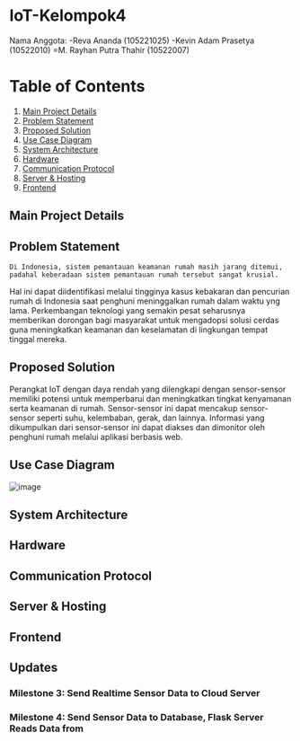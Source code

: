 # IoT-Kelompok4
Nama Anggota:
-Reva Ananda (105221025)
-Kevin Adam Prasetya (10522010)
=M. Rayhan Putra Thahir (10522007)



# Table of Contents
1. [Main Project Details](#main-project-details)
2. [Problem Statement](#problem-statement)
3. [Proposed Solution](#proposed-solution)
4. [Use Case Diagram](#use-case-diagram)
5. [System Architecture](#system-architecture)
6. [Hardware](#hardware)
7. [Communication Protocol](#communication-protocol)
8. [Server & Hosting](#server--hosting)
9. [Frontend](#frontend)


## Main Project Details
<!-- Your main project details here -->

## Problem Statement
    Di Indonesia, sistem pemantauan keamanan rumah masih jarang ditemui, padahal keberadaan sistem pemantauan rumah tersebut sangat krusial.
Hal ini dapat diidentifikasi melalui tingginya kasus kebakaran dan pencurian rumah di Indonesia saat penghuni meninggalkan rumah dalam waktu yng lama. 
Perkembangan teknologi yang semakin pesat seharusnya memberikan dorongan bagi masyarakat 
untuk mengadopsi solusi cerdas guna meningkatkan keamanan dan keselamatan di lingkungan tempat tinggal mereka.
    
## Proposed Solution
  Perangkat IoT dengan daya rendah yang dilengkapi dengan sensor-sensor memiliki potensi untuk memperbarui dan meningkatkan tingkat kenyamanan serta keamanan di rumah. 
Sensor-sensor ini dapat mencakup sensor-sensor seperti suhu, kelembaban, gerak, dan lainnya.
Informasi yang dikumpulkan dari sensor-sensor ini dapat diakses dan dimonitor oleh penghuni rumah melalui aplikasi berbasis web.  
  

## Use Case Diagram
![image](https://github.com/Ananadareva/IoT-Kelompok4/assets/107190924/117978f7-a763-4fd3-b872-9cd9424e7b07)


## System Architecture
<!-- Your system architecture details here -->

## Hardware
<!-- Details about the hardware used in the project -->

## Communication Protocol
<!-- Details about the communication protocol used -->

## Server & Hosting
<!-- Information about the server and hosting details -->

## Frontend
<!-- Details about the frontend of the project -->

## Updates
<!-- Details about project updates -->

### Milestone 3: Send Realtime Sensor Data to Cloud Server
<!-- Details about Milestone 3 -->

### Milestone 4: Send Sensor Data to Database, Flask Server Reads Data from
